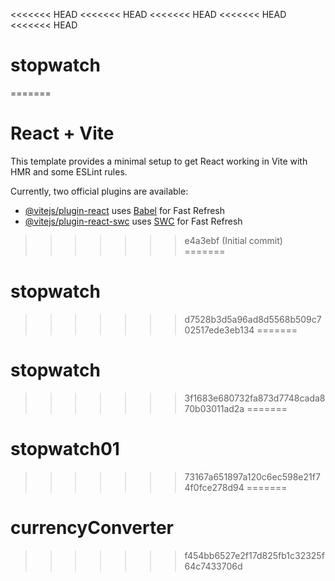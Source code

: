 <<<<<<< HEAD
<<<<<<< HEAD
<<<<<<< HEAD
<<<<<<< HEAD
<<<<<<< HEAD
# stopwatch
=======
# React + Vite

This template provides a minimal setup to get React working in Vite with HMR and some ESLint rules.

Currently, two official plugins are available:

- [@vitejs/plugin-react](https://github.com/vitejs/vite-plugin-react/blob/main/packages/plugin-react/README.md) uses [Babel](https://babeljs.io/) for Fast Refresh
- [@vitejs/plugin-react-swc](https://github.com/vitejs/vite-plugin-react-swc) uses [SWC](https://swc.rs/) for Fast Refresh
>>>>>>> e4a3ebf (Initial commit)
=======
# stopwatch
>>>>>>> d7528b3d5a96ad8d5568b509c702517ede3eb134
=======
# stopwatch
>>>>>>> 3f1683e680732fa873d7748cada870b03011ad2a
=======
# stopwatch01
>>>>>>> 73167a651897a120c6ec598e21f74f0fce278d94
=======
# currencyConverter
>>>>>>> f454bb6527e2f17d825fb1c32325f64c7433706d
